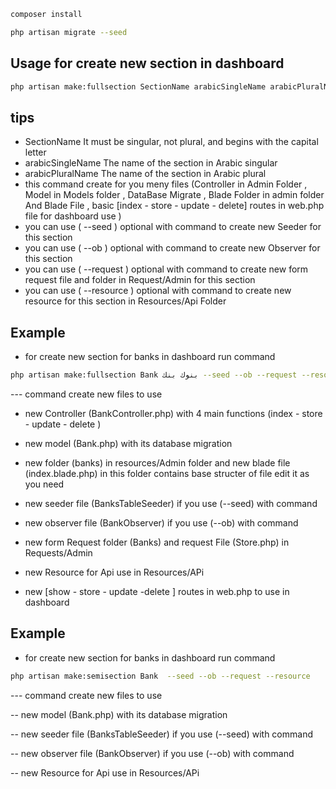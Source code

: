 ```bash
composer install
```
```bash
php artisan migrate --seed
```

## Usage for create new section in dashboard

```bash
php artisan make:fullsection SectionName arabicSingleName arabicPluralName 
```
## tips 
- SectionName It must be singular, not plural, and begins with the capital letter 
- arabicSingleName The name of the section in Arabic singular
- arabicPluralName The name of the section in Arabic plural
- this command create for you meny files (Controller in Admin Folder , Model in Models folder , DataBase Migrate , Blade Folder in admin folder And Blade File , basic [index - store - update - delete] routes in web.php file for dashboard use )
- you can use ( --seed ) optional with command to create new Seeder for this section 
- you can use ( --ob ) optional with command to create new Observer for this section 
- you can use ( --request ) optional with command to create new form request file and folder in Request/Admin  for this section 
- you can use ( --resource ) optional with command to create new resource for this section in Resources/Api Folder



## Example
- for create new section for banks in dashboard run command  
```bash 
php artisan make:fullsection Bank بنوك بنك --seed --ob --request --resource 
```
--- command create new files to use 

- new Controller (BankController.php) with 4 main functions (index - store - update - delete ) 

- new model (Bank.php) with its database migration

- new folder (banks) in resources/Admin folder and new blade file (index.blade.php) in this folder contains base structer of file edit it as you need 

- new seeder file (BanksTableSeeder) if you use (--seed) with command 

- new observer file (BankObserver) if you use (--ob) with command 

- new form Request folder (Banks) and request File (Store.php) in Requests/Admin

- new Resource for Api use in Resources/APi

-  new [show - store - update -delete ] routes in web.php to use in dashboard 



## Example
- for create new section for banks in dashboard run command  
```bash 
php artisan make:semisection Bank  --seed --ob --request --resource 
```
--- command create new files to use 

-- new model (Bank.php) with its database migration

-- new seeder file (BanksTableSeeder) if you use (--seed) with command 

-- new observer file (BankObserver) if you use (--ob) with command 

-- new Resource for Api use in Resources/APi



